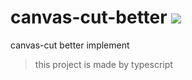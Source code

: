# canvas-cut-better ![](https://api.travis-ci.com/swnb/canvas-cut-better.svg?branch=master)

canvas-cut better implement

> this project is made by typescript
